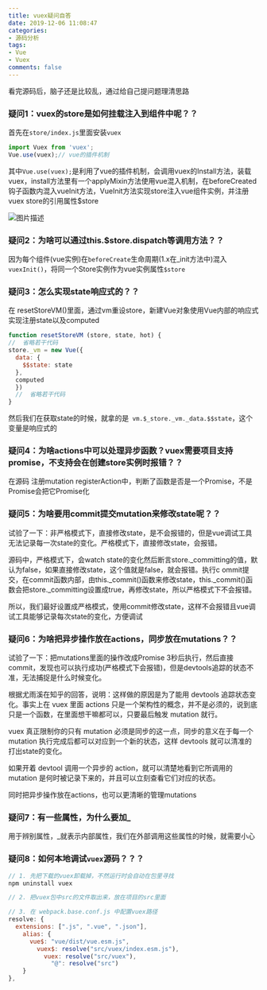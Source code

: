 ```yaml
---
title: vuex疑问自答
date: 2019-12-06 11:08:47
categories:
- 源码分析
tags:
- Vue
- Vuex
comments: false
---
```



看完源码后，脑子还是比较乱，通过给自己提问题理清思路

### 疑问1：vuex的store是如何挂载注入到组件中呢？？

首先在`store/index.js`里面安装`vuex`

```js
import Vuex from 'vuex';
Vue.use(vuex);// vue的插件机制
```

其中`Vue.use(vuex);`是利用了vue的插件机制，会调用vuex的Install方法，装载vuex，install方法里有一个applyMixin方法使用vue混入机制，在beforeCreated钩子函数内混入vueInit方法，VueInit方法实现store注入vue组件实例，并注册vuex store的引用属性$store

![图片描述](http://img.mukewang.com/5d5813ab0001a8b910021104.png)



### 疑问2：为啥可以通过this.$store.dispatch等调用方法？？

因为每个组件(vue实例)在`beforeCreate`生命周期(1.x在_init方法中)混入`vuexInit()`，将同一个Store实例作为vue实例属性`$store`



### 疑问3：怎么实现state响应式的？？
在 resetStoreVM()里面，通过vm重设store，新建Vue对象使用Vue内部的响应式实现注册state以及computed
```js
function resetStoreVM (store, state, hot) {
//  省略若干代码
store._vm = new Vue({
  data: {
  	$$state: state
  },
  computed
  })
  //  省略若干代码
}
```
然后我们在获取state的时候，就拿的是` vm.$_store._vm._data.$$state`，这个变量是响应式的



### 疑问4：为啥actions中可以处理异步函数？vuex需要项目支持promise，不支持会在创建store实例时报错？？

在源码 注册mutation registerAction中，判断了函数是否是一个Promise，不是Promise会把它Promise化



### 疑问5：为啥要用commit提交mutation来修改state呢？？

试验了一下：非严格模式下，直接修改state，是不会报错的，但是vue调试工具无法记录每一次state的变化。严格模式下，直接修改state，会报错。

源码中，严格模式下，会watch state的变化然后断言store._committing的值，默认为false，如果直接修改state，这个值就是false，就会报错。执行c ommit提交，在commit函数内部，由this.\_commit()函数来修改state，this.\_commit()函数会把store._committing设置成true，再修改state，所以严格模式下不会报错。

所以，我们最好设置成严格模式，使用commit修改state，这样不会报错且vue调试工具能够记录每次state的变化，方便调试



### 疑问6：为啥把异步操作放在actions，同步放在mutations？？

试验了一下：把mutations里面的操作改成Promise 3秒后执行，然后直接commit，发现也可以执行成功(严格模式下会报错)，但是devtools追踪的状态不准，无法捕捉是什么时候变化。

根据尤雨溪在知乎的回答，说明：这样做的原因是为了能用 devtools 追踪状态变化。事实上在 vuex 里面 actions 只是一个架构性的概念，并不是必须的，说到底只是一个函数，在里面想干嘛都可以，只要最后触发 mutation 就行。

vuex 真正限制你的只有 mutation 必须是同步的这一点，同步的意义在于每一个 mutation 执行完成后都可以对应到一个新的状态，这样 devtools 就可以清准的打出state的变化。

如果开着 devtool 调用一个异步的 action，就可以清楚地看到它所调用的 mutation 是何时被记录下来的，并且可以立刻查看它们对应的状态。

同时把异步操作放在actions，也可以更清晰的管理mutations



### 疑问7：有一些属性，为什么要加_

 用于辨别属性，_就表示内部属性，我们在外部调用这些属性的时候，就需要小心



### 疑问8：如何本地调试`vuex`源码？？？
```js
// 1. 先把下载的vuex卸载掉，不然运行时会自动在包里寻找 
npm uninstall vuex

// 2. 把vuex包中src的文件取出来，放在项目的src里面

// 3. 在 webpack.base.conf.js 中配置vuex路径
resolve: {
  extensions: [".js", ".vue", ".json"],
    alias: {
      vue$: "vue/dist/vue.esm.js",
        vuex$: resolve("src/vuex/index.esm.js"),
          vuex: resolve("src/vuex"),
            "@": resolve("src")
    }
},
```